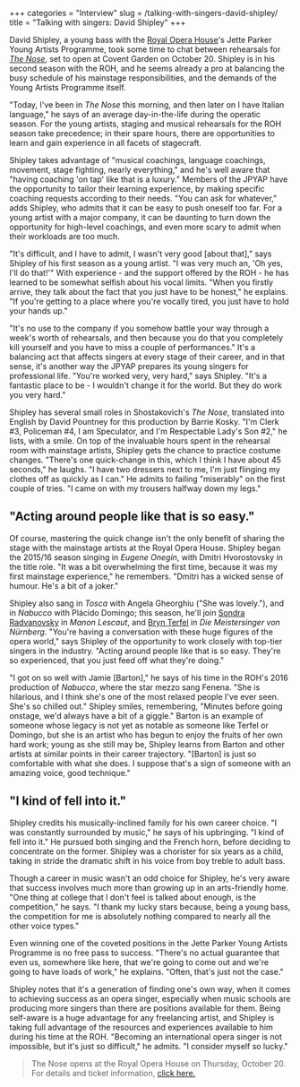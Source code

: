 +++
categories = "Interview"
slug = /talking-with-singers-david-shipley/
title = "Talking with singers: David Shipley"
+++

David Shipley, a young bass with the [Royal Opera House](/scene/companies/royal-opera-house/)'s Jette Parker Young Artists Programme, took some time to chat between rehearsals for [*The Nose*](http://www.roh.org.uk/productions/the-nose-by-barrie-kosky), set to open at Covent Garden on October 20. Shipley is in his second season with the ROH, and he seems already a pro at balancing the busy schedule of his mainstage responsibilities, and the demands of the Young Artists Programme itself.

"Today, I've been in *The Nose* this morning, and then later on I have Italian language," he says of an average day-in-the-life during the operatic season. For the young artists, staging and musical rehearsals for the ROH season take precedence; in their spare hours, there are opportunities to learn and gain experience in all facets of stagecraft. 

Shipley takes advantage of "musical coachings, language coachings, movement, stage fighting, nearly everything," and he's well aware that "having coaching 'on tap' like that is a luxury." Members of the JPYAP have the opportunity to tailor their learning experience, by making specific coaching requests according to their needs. "You can ask for whatever," adds Shipley, who admits that it can be easy to push oneself too far. For a young artist with a major company, it can be daunting to turn down the opportunity for high-level coachings, and even more scary to admit when their workloads are too much.

"It's difficult, and I have to admit, I wasn't very good [about that]," says Shipley of his first season as a young artist. "I was very much an, 'Oh yes, I'll do that!'" With experience - and the support offered by the ROH - he has learned to be somewhat selfish about his vocal limits. "When you firstly arrive, they talk about the fact that you just have to be honest," he explains. "If you're getting to a place where you're vocally tired, you just have to hold your hands up."

"It's no use to the company if you somehow battle your way through a week's worth of rehearsals, and then because you do that you completely kill yourself and you have to miss a couple of performances." It's a balancing act that affects singers at every stage of their career, and in that sense, it's another way the JPYAP prepares its young singers for professional life. "You're worked very, very hard," says Shipley. "It's a fantastic place to be - I wouldn't change it for the world. But they do work you very hard."

Shipley has several small roles in Shostakovich's *The Nose*, translated into English by David Pountney for this production by Barrie Kosky. "I'm Clerk #3, Policeman #4, I am Speculator, and I'm Respectable Lady's Son #2," he lists, with a smile. On top of the invaluable hours spent in the rehearsal room with mainstage artists, Shipley gets the chance to practice costume changes. "There's one quick-change in this, which I think I have about 45 seconds," he laughs. "I have two dressers next to me, I'm just flinging my clothes off as quickly as I can." He admits to failing "miserably" on the first couple of tries. "I came on with my trousers halfway down my legs."

## "Acting around people like that is so easy."

Of course, mastering the quick change isn't the only benefit of sharing the stage with the mainstage artists at the Royal Opera House. Shipley began the 2015/16 season singing in *Eugene Onegin*, with Dmitri Hvorostovsky in the title role. "It was a bit overwhelming the first time, because it was my first mainstage experience," he remembers. "Dmitri has a wicked sense of humour. He's a bit of a joker."

Shipley also sang in *Tosca* with Angela Gheorghiu ("She was lovely."), and in *Nabucco* with Plácido Domingo; this season, he'll join [Sondra Radvanovsky](/scene/people/sondra-radvanovsky/) in *Manon Lescaut*, and [Bryn Terfel](/scene/people/bryn-terfel/) in *Die Meistersinger von Nürnberg*. "You're having a conversation with these huge figures of the opera world," says Shipley of the opportunity to work closely with top-tier singers in the industry. "Acting around people like that is so easy. They're so experienced, that you just feed off what they're doing."

"I got on so well with Jamie [Barton]," he says of his time in the ROH's 2016 production of *Nabucco*, where the star mezzo sang Fenena. "She is hilarious, and I think she's one of the most relaxed people I've ever seen. She's so chilled out." Shipley smiles, remembering, "Minutes before going onstage, we'd always have a bit of a giggle." Barton is an example of someone whose legacy is not yet as notable as someone like Terfel or Domingo, but she is an artist who has begun to enjoy the fruits of her own hard work; young as she still may be, Shipley learns from Barton and other artists at similar points in their career trajectory. "[Barton] is just so comfortable with what she does. I suppose that's a sign of someone with an amazing voice, good technique." 

## "I kind of fell into it."

Shipley credits his musically-inclined family for his own career choice. "I was constantly surrounded by music," he says of his upbringing. "I kind of fell into it." He pursued both singing and the French horn, before deciding to concentrate on the former. Shipley was a chorister for six years as a child, taking in stride the dramatic shift in his voice from boy treble to adult bass.

Though a career in music wasn't an odd choice for Shipley, he's very aware that success involves much more than growing up in an arts-friendly home. "One thing at college that I don't feel is talked about enough, is the competition," he says. "I thank my lucky stars because, being a young bass, the competition for me is absolutely nothing compared to nearly all the other voice types."

Even winning one of the coveted positions in the Jette Parker Young Artists Programme is no free pass to success. "There's no actual guarantee that even us, somewhere like here, that we're going to come out and we're going to have loads of work," he explains. "Often, that's just not the case."

Shipley notes that it's a generation of finding one's own way, when it comes to achieving success as an opera singer, especially when music schools are producing more singers than there are positions available for them. Being self-aware is a huge advantage for any freelancing artist, and Shipley is taking full advantage of the resources and experiences available to him during his time at the ROH. "Becoming an international opera singer is not impossible, but it's just so difficult," he admits. "I consider myself so lucky."

>The Nose opens at the Royal Opera House on Thursday, October 20. For details and ticket information, [click here.](http://www.roh.org.uk/productions/the-nose-by-barrie-kosky)
